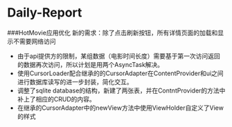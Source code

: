 # Daily-Report
###HotMovie应用优化
新的需求：除了点击刷新按钮，所有详情页面的加载和显示不需要网络访问
- 由于api提供方的限制，某组数据（电影时间长度）需要基于第一次访问返回的数据再次访问，所以计划是用两个AsyncTask解决。
- 使用CursorLoader配合继承的的CursorAdapter在ContentProvider和ui之间进行数据库读写的进一步封装，简化交互。
- 调整了sqlite database的结构，新建了两张表，并在ContntProvider的方法中补上了相应的CRUD的内容。
- 在继承的CursorAdapter中的newView方法中使用ViewHolder自定义了View的样式
